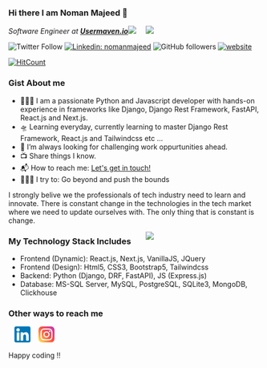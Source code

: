 ### Hi there I am Noman Majeed 👋

<img align='right' src="https://media.giphy.com/media/p4NLw3I4U0idi/giphy.gif" width="230">
<p><em>Software Engineer at <a href="https://usermaven.com/"><strong>Usermaven.io</strong></a><img src="https://media.giphy.com/media/WUlplcMpOCEmTGBtBW/giphy.gif" width="30"> 
</em></p>

![Twitter Follow](https://img.shields.io/twitter/follow/nomanmajeed986?label=Follow)
[![Linkedin: nomanmajeed](https://img.shields.io/badge/-noman-blue?style=flat-square&logo=Linkedin&logoColor=white&link=https://www.linkedin.com/in/nomanmajeed986/)](https://www.linkedin.com/in/nomanmajeed986/)
![GitHub followers](https://img.shields.io/github/followers/nomanmajeed?label=Follow&style=social)
[![website](https://img.shields.io/badge/Website-46a2f1.svg?&style=flat-square&logo=Google-Chrome&logoColor=white&link=https://https://nomanmajeed.github.io/)](https://nomanmajeed.github.io/)

[![HitCount](http://hits.dwyl.com/nomanmajeed/nomanmajeed.svg)](http://hits.dwyl.com/nomanmajeed/nomanmajeed)


### Gist About me

- 👨🏻‍💻 I am a passionate Python and Javascript developer with hands-on experience in frameworks like Django, Django Rest Framework, FastAPI, React.js and Next.js.
- 🛸 Learning everyday, currently learning to master Django Rest Framework, React.js and Tailwindcss etc ...
- 🌋 I’m always looking for challenging work oppurtunities ahead.
- 📺 Share things I know.
- 📬 How to reach me: <a href="mailto:nomanmajeed986@gmail.com">Let's get in touch!</a>
- 🧗🏾‍♀️ I try to: Go beyond and push the bounds

I strongly belive we the professionals of tech industry need to learn and innovate. There is constant change in the technologies in the tech market where we need to update ourselves with. The only thing that is constant is change. 

<img align='right' src="https://media.giphy.com/media/26n7b7PjSOZJwVCmY/giphy.gif" width="230">

### My Technology Stack Includes
 - Frontend (Dynamic): React.js, Next.js, VanillaJS, JQuery
 - Frontend (Design): Html5, CSS3, Bootstrap5, Tailwindcss
 - Backend: Python (Django, DRF, FastAPI), JS (Express.js)
 - Database: MS-SQL Server, MySQL, PostgreSQL, SQLite3, MongoDB, Clickhouse
 
### Other ways to reach me
&nbsp;&nbsp; [![LinkedIn](https://raw.githubusercontent.com/nomanmajeed/nomanmajeed/master/linkedin-icon.png)](https://www.linkedin.com/in/nomanmajeed986/) &nbsp;&nbsp; [![Instagram](https://raw.githubusercontent.com/nomanmajeed/nomanmajeed/master/instagram-icon.png)](https://www.instagram.com/numanmalik717/)

Happy coding !!

